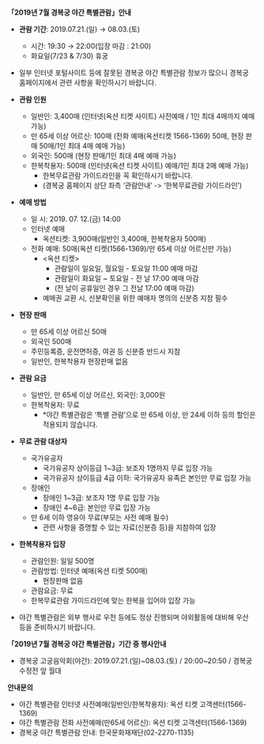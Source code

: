 **「2019년 7월 경복궁 야간 특별관람」안내**

- **관람 기간**: 2019.07.21.(일) → 08.03.(토)
  - 시간: 19:30 → 22:00(입장 마감 : 21:00)
  - 화요일(7/23 & 7/30) 휴궁

- 일부 인터넷 포털사이트 등에 잘못된 경복궁 야간 특별관람 정보가 많으니 경복궁 홈페이지에서 관련 사항을 확인하시기 바랍니다.

- **관람 인원**
  - 일반인: 3,400매 (인터넷(옥션 티켓 사이트) 사전예매 / 1인 최대 4매까지 예매 가능)
  - 만 65세 이상 어르신: 100매 (전화 예매(옥션티켓 1566-1369) 50매, 현장 판매 50매/1인 최대 4매 예매 가능)
  - 외국인: 500매 (현장 판매/1인 최대 4매 예매 가능)
  - 한복착용자: 500매 (인터넷(옥션 티켓 사이트) 예매/1인 최대 2매 예매 가능)
    - 한복무료관람 가이드라인을 꼭 확인하시기 바랍니다.
    - (경복궁 홈페이지 상단 좌측 ‘관람안내’ -> ‘한복무료관람 가이드라인’)

- **예매 방법**
  - 일 시: 2019. 07. 12.(금) 14:00
  - 인터넷 예매
    - 옥션티켓: 3,900매(일반인 3,400매, 한복착용자 500매)
  - 전화 예매: 50매(옥션 티켓(1566-1369)/만 65세 이상 어르신만 가능)
    - <옥션 티켓>
      - 관람일이 일요일, 월요일 - 토요일 11:00 예매 마감
      - 관람일이 화요일 ~ 토요일 - 전 날 17:00 예매 마감
      - (전 날이 공휴일인 경우 그 전날 17:00 예매 마감)
    - 예매권 교환 시, 신분확인을 위한 예매자 명의의 신분증 지참 필수

- **현장 판매**
  - 만 65세 이상 어르신 50매
  - 외국인 500매
  - 주민등록증, 운전면허증, 여권 등 신분증 반드시 지참
  - 일반인, 한복착용자 현장판매 없음

- **관람 요금**
  - 일반인, 만 65세 이상 어르신, 외국인: 3,000원
  - 한복착용자: 무료
    - *야간 특별관람은 ‘특별 관람’으로 만 65세 이상, 만 24세 이하 등의 할인은 적용되지 않습니다.

- **무료 관람 대상자**
  - 국가유공자
    - 국가유공자 상이등급 1~3급: 보조자 1명까지 무료 입장 가능
    - 국가유공자 상이등급 4급 이하: 국가유공자 유족은 본인만 무료 입장 가능
  - 장애인
    - 장애인 1~3급: 보조자 1명 무료 입장 가능
    - 장애인 4~6급: 본인만 무료 입장 가능
  - 만 6세 이하 영유아 무료(부모는 사전 예매 필수)
    - 관련 사항을 증명할 수 있는 자료(신분증 등)을 지참하여 입장

- **한복착용자 입장**
  - 관람인원: 일일 500명
  - 관람방법: 인터넷 예매(옥션 티켓 500매)
    - 현장판매 없음
  - 관람요금: 무료
  - 한복무료관람 가이드라인에 맞는 한복을 입어야 입장 가능

- 야간 특별관람은 외부 행사로 우천 등에도 정상 진행되며 야외활동에 대비해 우산 등을 준비하시기 바랍니다.

**「2019년 7월 경복궁 야간 특별관람」기간 중 행사안내**
- 경복궁 고궁음악회(야간): 2019.07.21.(일)~08.03.(토) / 20:00~20:50 / 경복궁 수정전 앞 월대

**안내문의**
- 야간 특별관람 인터넷 사전예매(일반인/한복착용자): 옥션 티켓 고객센터(1566-1369)
- 야간 특별관람 전화 사전예매(만65세 어르신): 옥션 티켓 고객센터(1566-1369)
- 경복궁 야간 특별관람 안내: 한국문화재재단(02-2270-1135)
